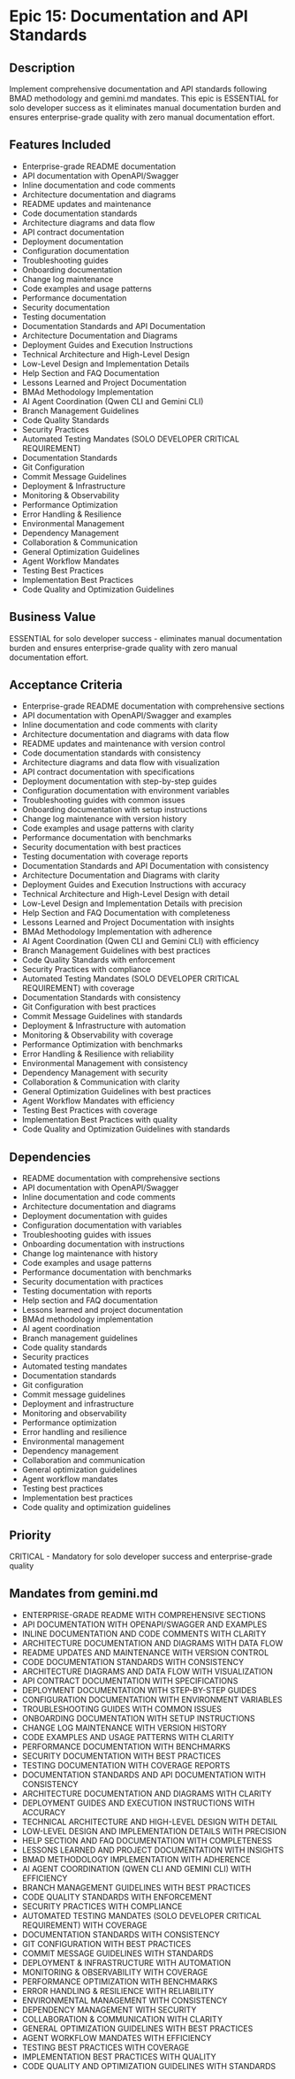 # Epic 15: Documentation and API Standards

## Description
Implement comprehensive documentation and API standards following BMAD methodology and gemini.md mandates. This epic is ESSENTIAL for solo developer success as it eliminates manual documentation burden and ensures enterprise-grade quality with zero manual documentation effort.

## Features Included
- Enterprise-grade README documentation
- API documentation with OpenAPI/Swagger
- Inline documentation and code comments
- Architecture documentation and diagrams
- README updates and maintenance
- Code documentation standards
- Architecture diagrams and data flow
- API contract documentation
- Deployment documentation
- Configuration documentation
- Troubleshooting guides
- Onboarding documentation
- Change log maintenance
- Code examples and usage patterns
- Performance documentation
- Security documentation
- Testing documentation
- Documentation Standards and API Documentation
- Architecture Documentation and Diagrams
- Deployment Guides and Execution Instructions
- Technical Architecture and High-Level Design
- Low-Level Design and Implementation Details
- Help Section and FAQ Documentation
- Lessons Learned and Project Documentation
- BMAd Methodology Implementation
- AI Agent Coordination (Qwen CLI and Gemini CLI)
- Branch Management Guidelines
- Code Quality Standards
- Security Practices
- Automated Testing Mandates (SOLO DEVELOPER CRITICAL REQUIREMENT)
- Documentation Standards
- Git Configuration
- Commit Message Guidelines
- Deployment & Infrastructure
- Monitoring & Observability
- Performance Optimization
- Error Handling & Resilience
- Environmental Management
- Dependency Management
- Collaboration & Communication
- General Optimization Guidelines
- Agent Workflow Mandates
- Testing Best Practices
- Implementation Best Practices
- Code Quality and Optimization Guidelines

## Business Value
ESSENTIAL for solo developer success - eliminates manual documentation burden and ensures enterprise-grade quality with zero manual documentation effort.

## Acceptance Criteria
- Enterprise-grade README documentation with comprehensive sections
- API documentation with OpenAPI/Swagger and examples
- Inline documentation and code comments with clarity
- Architecture documentation and diagrams with data flow
- README updates and maintenance with version control
- Code documentation standards with consistency
- Architecture diagrams and data flow with visualization
- API contract documentation with specifications
- Deployment documentation with step-by-step guides
- Configuration documentation with environment variables
- Troubleshooting guides with common issues
- Onboarding documentation with setup instructions
- Change log maintenance with version history
- Code examples and usage patterns with clarity
- Performance documentation with benchmarks
- Security documentation with best practices
- Testing documentation with coverage reports
- Documentation Standards and API Documentation with consistency
- Architecture Documentation and Diagrams with clarity
- Deployment Guides and Execution Instructions with accuracy
- Technical Architecture and High-Level Design with detail
- Low-Level Design and Implementation Details with precision
- Help Section and FAQ Documentation with completeness
- Lessons Learned and Project Documentation with insights
- BMAd Methodology Implementation with adherence
- AI Agent Coordination (Qwen CLI and Gemini CLI) with efficiency
- Branch Management Guidelines with best practices
- Code Quality Standards with enforcement
- Security Practices with compliance
- Automated Testing Mandates (SOLO DEVELOPER CRITICAL REQUIREMENT) with coverage
- Documentation Standards with consistency
- Git Configuration with best practices
- Commit Message Guidelines with standards
- Deployment & Infrastructure with automation
- Monitoring & Observability with coverage
- Performance Optimization with benchmarks
- Error Handling & Resilience with reliability
- Environmental Management with consistency
- Dependency Management with security
- Collaboration & Communication with clarity
- General Optimization Guidelines with best practices
- Agent Workflow Mandates with efficiency
- Testing Best Practices with coverage
- Implementation Best Practices with quality
- Code Quality and Optimization Guidelines with standards

## Dependencies
- README documentation with comprehensive sections
- API documentation with OpenAPI/Swagger
- Inline documentation and code comments
- Architecture documentation and diagrams
- Deployment documentation with guides
- Configuration documentation with variables
- Troubleshooting guides with issues
- Onboarding documentation with instructions
- Change log maintenance with history
- Code examples and usage patterns
- Performance documentation with benchmarks
- Security documentation with practices
- Testing documentation with reports
- Help section and FAQ documentation
- Lessons learned and project documentation
- BMAd methodology implementation
- AI agent coordination
- Branch management guidelines
- Code quality standards
- Security practices
- Automated testing mandates
- Documentation standards
- Git configuration
- Commit message guidelines
- Deployment and infrastructure
- Monitoring and observability
- Performance optimization
- Error handling and resilience
- Environmental management
- Dependency management
- Collaboration and communication
- General optimization guidelines
- Agent workflow mandates
- Testing best practices
- Implementation best practices
- Code quality and optimization guidelines

## Priority
CRITICAL - Mandatory for solo developer success and enterprise-grade quality

## Mandates from gemini.md
- ENTERPRISE-GRADE README WITH COMPREHENSIVE SECTIONS
- API DOCUMENTATION WITH OPENAPI/SWAGGER AND EXAMPLES
- INLINE DOCUMENTATION AND CODE COMMENTS WITH CLARITY
- ARCHITECTURE DOCUMENTATION AND DIAGRAMS WITH DATA FLOW
- README UPDATES AND MAINTENANCE WITH VERSION CONTROL
- CODE DOCUMENTATION STANDARDS WITH CONSISTENCY
- ARCHITECTURE DIAGRAMS AND DATA FLOW WITH VISUALIZATION
- API CONTRACT DOCUMENTATION WITH SPECIFICATIONS
- DEPLOYMENT DOCUMENTATION WITH STEP-BY-STEP GUIDES
- CONFIGURATION DOCUMENTATION WITH ENVIRONMENT VARIABLES
- TROUBLESHOOTING GUIDES WITH COMMON ISSUES
- ONBOARDING DOCUMENTATION WITH SETUP INSTRUCTIONS
- CHANGE LOG MAINTENANCE WITH VERSION HISTORY
- CODE EXAMPLES AND USAGE PATTERNS WITH CLARITY
- PERFORMANCE DOCUMENTATION WITH BENCHMARKS
- SECURITY DOCUMENTATION WITH BEST PRACTICES
- TESTING DOCUMENTATION WITH COVERAGE REPORTS
- DOCUMENTATION STANDARDS AND API DOCUMENTATION WITH CONSISTENCY
- ARCHITECTURE DOCUMENTATION AND DIAGRAMS WITH CLARITY
- DEPLOYMENT GUIDES AND EXECUTION INSTRUCTIONS WITH ACCURACY
- TECHNICAL ARCHITECTURE AND HIGH-LEVEL DESIGN WITH DETAIL
- LOW-LEVEL DESIGN AND IMPLEMENTATION DETAILS WITH PRECISION
- HELP SECTION AND FAQ DOCUMENTATION WITH COMPLETENESS
- LESSONS LEARNED AND PROJECT DOCUMENTATION WITH INSIGHTS
- BMAD METHODOLOGY IMPLEMENTATION WITH ADHERENCE
- AI AGENT COORDINATION (QWEN CLI AND GEMINI CLI) WITH EFFICIENCY
- BRANCH MANAGEMENT GUIDELINES WITH BEST PRACTICES
- CODE QUALITY STANDARDS WITH ENFORCEMENT
- SECURITY PRACTICES WITH COMPLIANCE
- AUTOMATED TESTING MANDATES (SOLO DEVELOPER CRITICAL REQUIREMENT) WITH COVERAGE
- DOCUMENTATION STANDARDS WITH CONSISTENCY
- GIT CONFIGURATION WITH BEST PRACTICES
- COMMIT MESSAGE GUIDELINES WITH STANDARDS
- DEPLOYMENT & INFRASTRUCTURE WITH AUTOMATION
- MONITORING & OBSERVABILITY WITH COVERAGE
- PERFORMANCE OPTIMIZATION WITH BENCHMARKS
- ERROR HANDLING & RESILIENCE WITH RELIABILITY
- ENVIRONMENTAL MANAGEMENT WITH CONSISTENCY
- DEPENDENCY MANAGEMENT WITH SECURITY
- COLLABORATION & COMMUNICATION WITH CLARITY
- GENERAL OPTIMIZATION GUIDELINES WITH BEST PRACTICES
- AGENT WORKFLOW MANDATES WITH EFFICIENCY
- TESTING BEST PRACTICES WITH COVERAGE
- IMPLEMENTATION BEST PRACTICES WITH QUALITY
- CODE QUALITY AND OPTIMIZATION GUIDELINES WITH STANDARDS